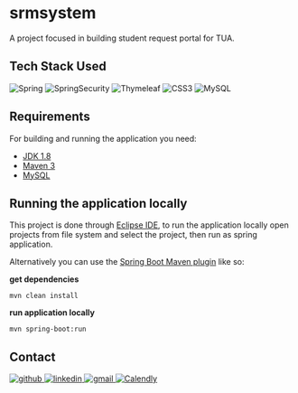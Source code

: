 # srmsystem
A project focused in building student request portal for TUA.

## Tech Stack Used
![Spring](https://img.shields.io/badge/-Spring-%232c3e50?style=for-the-badge&logo=Spring)
![SpringSecurity](https://img.shields.io/badge/-Spring%20Security-%232c3e50?style=for-the-badge&logo=SpringSecurity)
![Thymeleaf](https://img.shields.io/badge/-Thymeleaf-%232c3e50?style=for-the-badge&logo=Thymeleaf)
![CSS3](https://img.shields.io/badge/-CSS%203-%232c3e50?style=for-the-badge&logo=CSS3)
![MySQL](https://img.shields.io/badge/-MySQL-%232c3e50?style=for-the-badge&logo=MySQL)

## Requirements

For building and running the application you need:

- [JDK 1.8](http://www.oracle.com/technetwork/java/javase/downloads/jdk8-downloads-2133151.html)
- [Maven 3](https://maven.apache.org)
- [MySQL](https://www.mysql.com/)

## Running the application locally

This project is done through [Eclipse IDE](https://www.eclipse.org/downloads/packages/release/2021-03/r/eclipse-ide-enterprise-java-and-web-developers), to run the application locally open projects from file system and select the project, then run as spring application.

Alternatively you can use the [Spring Boot Maven plugin](https://docs.spring.io/spring-boot/docs/current/reference/html/build-tool-plugins-maven-plugin.html) like so:

**get dependencies**
```shell
mvn clean install
```

**run application locally**
```shell
mvn spring-boot:run
```

## Contact
<a href="https://twitter.com/intent/follow?screen_name=scaredmeow_&tw_p=followbutton">
  <img src="https://img.shields.io/twitter/follow/scaredmeow_?label=Twitter&style=social" alt="github">
</a>
<a href="https://www.linkedin.com/in/neilriego/">
  <img src="https://img.shields.io/badge/- -%232c3e50?label=LinkedIn&style=social&logo=linkedin" alt="linkedin">
</a>
<a href="mailto:neilchristianriego3@gmail.com">
  <img src="https://img.shields.io/badge/- -%232c3e50?label=Email&style=social&logo=gmail" alt="gmail">
</a>
<a href="https://calendly.com/neilriego/book-a-meeting">
  <img src="https://img.shields.io/badge/- -%232c3e50?label=Book a Meeting with Me&style=social&logo=Google Calendar" alt="Calendly">
</a>
